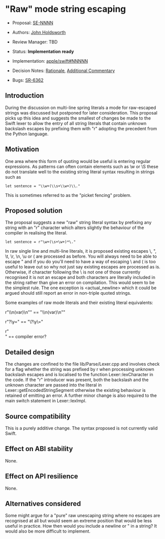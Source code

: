 # "Raw" mode string escaping

* Proposal: [SE-NNNN](NNNN-raw-string-escaping.md)
* Authors: [John Holdsworth](https://github.com/johnno1962)
* Review Manager: TBD
* Status: **Implementation ready**

* Implementation: [apple/swift#NNNNN](https://github.com/johnno1962/swift/commits/master)
* Decision Notes: [Rationale](https://lists.swift.org/pipermail/swift-evolution/), [Additional Commentary](https://lists.swift.org/pipermail/swift-evolution/)
* Bugs: [SR-6362](https://bugs.swift.org/browse/SR-6362)

## Introduction

During the discussion on multi-line spring literals a mode for raw-escaped strings was discussed but postponed for later consideration. This proposal picks up this idea and suggests the smallest of changes be made to the Swift lexer to allow the entry of all string literals that contain unknown backslash escapes by prefixing them with "r" adopting the precedent from the Python language.

## Motivation

One area where this form of quoting would be useful is entering regular expressions. As patterns can often contain elements such as \w or \S these do not translate well to the existing string literal syntax resulting in strings such as 

    let sentence = "\\w+(\\s+\\w+)\\."
    
This is sometimes referred to as the "picket fencing" problem.

## Proposed solution

The proposal suggests a new "raw" string literal syntax by prefixing any string with an "r" character which alters slightly the behaviour of the compiler in realising the literal.

    let sentence = r"\w+(\s+\w+)*\."
    
In raw single line and multi-line literals, it is proposed existing escapes \\, \", \t, \r, \n, \u or \( are processed as before. You will always need to be able to escape " and if you do you'll need to have a way of escaping \ and \( is too useful to leave out so why not just say existing escapes are processed as is. Otherwise, if character following the \ is not one of those currently recognised it is not an escape and both characters are literally included in the string rather than give an error on compilation. This would seem to be the simplest rule. The one exception is \<actual_newline> which it could be argued should still report an error in non-triple quoted strings.

Some examples of raw mode literals and their existing literal equivalents:

r"\\\n\(var)\\n\"" == "\\\n\(var)\\n\""

r"\?\y\=" == "\\?\\y\\="

r"\
" == compiler error?


## Detailed design

The changes are confined to the file lib/Parse/Lexer.cpp and involves check for a flag whether the string was prefixed by r when processing unknown backslash escapes and is localised to the function Lexer::lexCharacter in the code. If the "r" introducer was present, both the backslash and the unknown character are passed into the literal in Lexer::getEncodedStringSegment otherwise the existing behaviour is retained of emitting an error. A further minor change is also required to the main switch statement in Lexer::lexImpl.

## Source compatibility

This is a purely additive change. The syntax proposed is not currently valid Swift.

## Effect on ABI stability

None.

## Effect on API resilience

None.

## Alternatives considered

Some might argue for a "pure" raw unescaping string where no escapes are recognised at all but would seem an extreme position that would be less useful in practice. How then would you include a newline or " in a string? It would also be more difficult to implement.